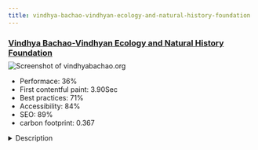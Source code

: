 ```yaml
---
title: vindhya-bachao-vindhyan-ecology-and-natural-history-foundation
---
```


<div style="height: 3rem">
  <a href="https://vindhyabachao.org"><h3>Vindhya Bachao-Vindhyan Ecology and Natural History Foundation</h3></a>
</div>
<img loading="lazy" src="/images/thumbs/vindhyabachao.org.jpg" alt="Screenshot of vindhyabachao.org" />
<ul>
  <li>Performace: 36%</li>
  <li>
    First contentful paint:
    3.90Sec
  </li>
  <li>Best practices: 71%</li>
  <li>Accessibility: 84%</li>
  <li>SEO: 89%</li>
  <li>carbon footprint: 0.367</li>
</ul>
<details>
  <summary>Description</summary>
  <p>The Vindhyan Ecology and Natural History Foundation (VENHF) is a registered non-profit organisation (2012) with its headquarter in Mirzapur, Uttar Pradesh, India working for protection and conservation of nature, natural resources and rights of nature dependent communities in the ecologically fragile landscape of Vindhya Range in India. Vindhya Bachao Abhiyan is the flagship campaign of the organization which works towards environmental equity and bringing ecological justice through research-based environmental litigation, strengthening grass-root environmental movements, supporting the institution of local governance and protecting the rights of nature dependent indigenous communities.

The website is the primary source of public dissemination of the research work, reports, updates on cases, maps, articles, news etc. ABeing a  non-profit NGO, we had very limited financial backup to hire a professional web developer as they were charging too much. We first used Wordpress, but soon realized the kind of content and performance we are looking, Wordpress alone cannot do it. A web developer recommended to try Joomla and helped us install it on our PC to try ourselves. We developed our first website using Joomla 3.2 and took us hardly a week to develop it with initial contents around mid-2013. We first used JSN framework but the availability of free and responsive templates was one of the issue we faced a lot. We then moved on to using Warp framework last year and using a free template Yoomaster 2. We have used several third-party extensions, scripts and embed codes to increase the functionality of the website in accordance with our need. The website is regularly updated with contents and new features.</p>
</details>


